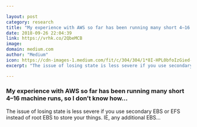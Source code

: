 ```yaml
---

layout: post
category: research
title: "My experience with AWS so far has been running many short 4–16 machine runs, so I don’t know how…"
date: 2018-09-26 22:04:39
link: https://vrhk.co/2QbeMCB
image: 
domain: medium.com
author: "Medium"
icon: https://cdn-images-1.medium.com/fit/c/304/304/1*8I-HPL0bfoIzGied-dzOvA.png
excerpt: "The issue of losing state is less severe if you use secondary EBS or EFS instead of root EBS to store your things. IE, any additional EBS…"

---
```


### My experience with AWS so far has been running many short 4–16 machine runs, so I don’t know how…

The issue of losing state is less severe if you use secondary EBS or EFS instead of root EBS to store your things. IE, any additional EBS…